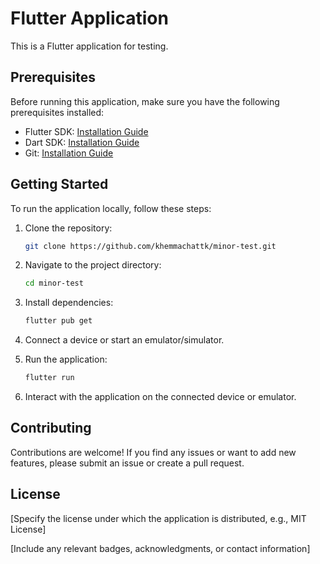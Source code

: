# Flutter Application

This is a Flutter application for testing.

## Prerequisites

Before running this application, make sure you have the following prerequisites installed:

- Flutter SDK: [Installation Guide](https://flutter.dev/docs/get-started/install)
- Dart SDK: [Installation Guide](https://dart.dev/get-dart)
- Git: [Installation Guide](https://git-scm.com/book/en/v2/Getting-Started-Installing-Git)

## Getting Started

To run the application locally, follow these steps:

1. Clone the repository:

   ```bash
   git clone https://github.com/khemmachattk/minor-test.git
   ```

2. Navigate to the project directory:

   ```bash
   cd minor-test
   ```

3. Install dependencies:

   ```bash
   flutter pub get
   ```

4. Connect a device or start an emulator/simulator.

5. Run the application:

   ```bash
   flutter run
   ```

6. Interact with the application on the connected device or emulator.

## Contributing

Contributions are welcome! If you find any issues or want to add new features, please submit an issue or create a pull request.

## License

[Specify the license under which the application is distributed, e.g., MIT License]

[Include any relevant badges, acknowledgments, or contact information]
